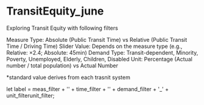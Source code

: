 # TransitEquity_june
Exploring Transit Equity with following filters

Measure Type: Absolute (Public Transit Time) vs Relative (Public Transit Time / Driving Time)
Slider Value: Depends on the measure type (e.g., Relative: ×2.4; Absolute: 45min)
Demand Type: Transit-dependent, Minority, Poverty, Unemployed, Elderly, Children, Disabled
Unit: Percentage (Actual number / total population) vs Actual Number

*standard value derives from each trasnit system

let label = meas_filter + '' + time_filter + '' + demand_filter + '_' + unit_filterunit_filter;
